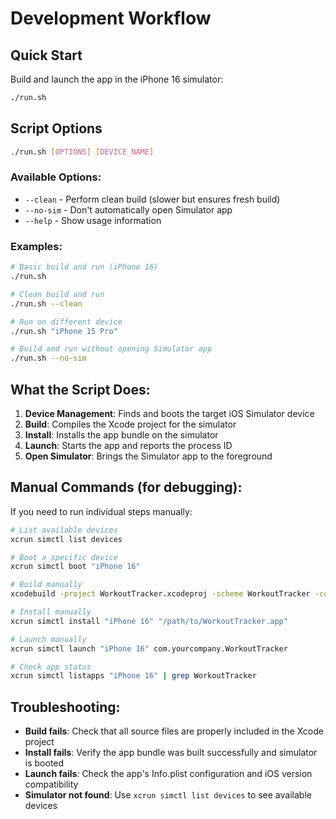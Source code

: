 # Development Workflow

## Quick Start

Build and launch the app in the iPhone 16 simulator:

```bash
./run.sh
```

## Script Options

```bash
./run.sh [OPTIONS] [DEVICE_NAME]
```

### Available Options:
- `--clean` - Perform clean build (slower but ensures fresh build)
- `--no-sim` - Don't automatically open Simulator app
- `--help` - Show usage information

### Examples:

```bash
# Basic build and run (iPhone 16)
./run.sh

# Clean build and run
./run.sh --clean

# Run on different device
./run.sh "iPhone 15 Pro"

# Build and run without opening Simulator app
./run.sh --no-sim
```

## What the Script Does:

1. **Device Management**: Finds and boots the target iOS Simulator device
2. **Build**: Compiles the Xcode project for the simulator
3. **Install**: Installs the app bundle on the simulator
4. **Launch**: Starts the app and reports the process ID
5. **Open Simulator**: Brings the Simulator app to the foreground

## Manual Commands (for debugging):

If you need to run individual steps manually:

```bash
# List available devices
xcrun simctl list devices

# Boot a specific device
xcrun simctl boot "iPhone 16"

# Build manually
xcodebuild -project WorkoutTracker.xcodeproj -scheme WorkoutTracker -configuration Debug -sdk iphonesimulator -destination 'platform=iOS Simulator,name=iPhone 16' build

# Install manually
xcrun simctl install "iPhone 16" "/path/to/WorkoutTracker.app"

# Launch manually
xcrun simctl launch "iPhone 16" com.yourcompany.WorkoutTracker

# Check app status
xcrun simctl listapps "iPhone 16" | grep WorkoutTracker
```

## Troubleshooting:

- **Build fails**: Check that all source files are properly included in the Xcode project
- **Install fails**: Verify the app bundle was built successfully and simulator is booted
- **Launch fails**: Check the app's Info.plist configuration and iOS version compatibility
- **Simulator not found**: Use `xcrun simctl list devices` to see available devices